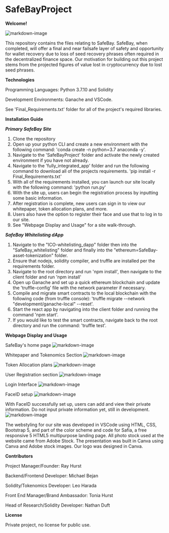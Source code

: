 # SafeBayProject

**Welcome!**

![markdown-image](pictures/logo.png)

This repository contains the files relating to SafeBay. SafeBay, when completed, will offer a final and near failsafe layer of safety and opportunity for wallet recovery due to loss of seed recovery phrases often required in the decentralized finance space. Our motivation for building out this project stems from the projected figures of value lost in cryptocurrency due to lost seed phrases.

**Technologies** 

Programming Languages: Python 3.7.10 and Solidity

Development Environments: Ganache and VSCode. 

See 'Final_Requirements.txt' folder for all of the project's required libraries. 

**Installation Guide** 

***Primary SafeBay Site***

1) Clone the repository
2) Open up your python CLI and create a new environment with the following command: 'conda create -n <name> python=3.7 anaconda -y'.
3) Navigate to the 'SafeBayProject' folder and activate the newly created environment if you have not already.
4) Navigate to the 'fully_integrated_app' folder and run the following command to download all of the projects requirements.
    'pip install -r Final_Requirements.txt'
5) With all of the requirements installed, you can launch our site locally with the following command: 'python run.py'
6) With the site up, users can begin the registration process by inputting some basic information.
7) After registration is complete, new users can sign in to view our whitepaper, token allocation plans, and more.
8) Users also have the option to register their face and use that to log in to our site.
9) See "Webpage Display and Usage" for a site walk-through. 

***SafeBay Whitelisting dApp***

1) Navigate to the "ICO-whitelisting_dapp" folder then into the "SafeBay_whitelisting" folder and finally into the "ethereum=SafeBay-asset-tokenization" folder. 
2) Ensure that nodejs, solidity compiler, and truffle are installed per the requirements folder. 
3) Navigate to the root directory and run 'npm install', then navigate to the client folder and run 'npm install'
4) Open up Ganache and set up a quick ethereum blockchain and update the 'truffle-config' file with the network parameter if necessary.
5) Compile and migrate smart contracts to the local blockchain with the following code (from truffle console): 'truffle migrate --network "development/ganache-local" --reset'.
6) Start the react app by navigating into the client folder and running the command 'npm start'.
7) If you would like to test the smart contracts, navigate back to the root directory and run the command: 'truffle test'.

**Webpage Display and Usage**

SafeBay's home page
![markdown-image](pictures/SB1.PNG)

Whitepaper and Tokenomics Section
![markdown-image](pictures/SB2.PNG)

Token Allocation plans
![markdown-image](pictures/SB3.PNG)

User Registration section
![markdown-image](pictures/SB4.PNG)

Login Interface
![markdown-image](pictures/SB5.PNG)

FaceID setup
![markdown-image](pictures/SB6.PNG)

With FaceID successfully set up, users can add and view their private information. Do not input private information yet, still in development.
![markdown-image](pictures/SB7.PNG)

The webstyling for our site was developed in VSCode using HTML, CSS, Bootstrap 5, and part of the color scheme and code for Safia, a free responsive 5 HTML5 multipurpose landing page. All photo stock used at the website came from Adobe Stock. The presentation was built in Canva using Canva and Adobe stock images. Our logo was designed in Canva.

**Contributors**

Project Manager/Founder: Ray Hurst

Backend/Frontend Developer: Michael Bejan

Solidity/Tokenomics Developer: Leo Harada

Front End Manager/Brand Ambassador: Tonia Hurst

Head of Research/Solidity Developer: Nathan Duft

**License**

Private project, no license for public use.